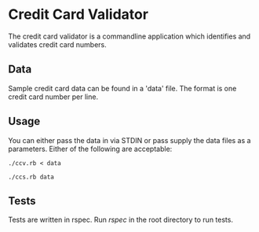 # Credit Card Validator

The credit card validator is a commandline application which identifies and validates credit card numbers.

## Data

Sample credit card data can be found in a 'data' file. The format is one credit card number per line.

## Usage

You can either pass the data in via STDIN or pass supply the data files as a parameters. Either of the following are acceptable:

    ./ccv.rb < data

    ./ccs.rb data

## Tests

Tests are written in rspec. Run *rspec* in the root directory to run tests.